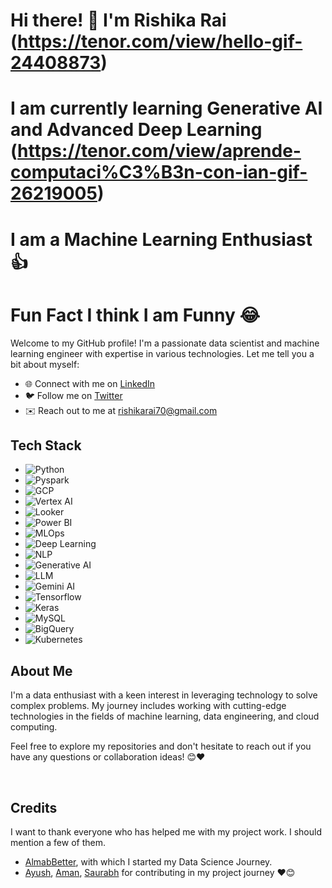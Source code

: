 

# Hi there! 👋 I'm Rishika Rai      (https://tenor.com/view/hello-gif-24408873)
# I am currently learning Generative AI and Advanced Deep Learning (https://tenor.com/view/aprende-computaci%C3%B3n-con-ian-gif-26219005)
# I am a Machine Learning Enthusiast 👍
# Fun Fact I think I am Funny 😂

Welcome to my GitHub profile! I'm a passionate data scientist and machine learning engineer with expertise in various technologies. Let me tell you a bit about myself:

- 🌐 Connect with me on [LinkedIn](https://www.linkedin.com/in/rishika-rai-058520149/)
- 🐦 Follow me on [Twitter](https://twitter.com/rishikarai70)
- ✉️ Reach out to me at rishikarai70@gmail.com

## Tech Stack

- ![Python](https://img.shields.io/badge/Python-3776AB?style=for-the-badge&logo=python&logoColor=white)
- ![Pyspark](https://img.shields.io/badge/Pyspark-3776AB?style=for-the-badge&logo=apache-spark&logoColor=white)
- ![GCP](https://img.shields.io/badge/GCP-4285F4?style=for-the-badge&logo=google-cloud&logoColor=white)
- ![Vertex AI](https://img.shields.io/badge/Vertex_AI-4285F4?style=for-the-badge&logo=google-cloud&logoColor=white)
- ![Looker](https://img.shields.io/badge/Looker-03A9F4?style=for-the-badge&logo=looker&logoColor=white)
- ![Power BI](https://img.shields.io/badge/Power_BI-F2C811?style=for-the-badge&logo=microsoft-power-bi&logoColor=black)
- ![MLOps](https://img.shields.io/badge/MLOps-424242?style=for-the-badge)
- ![Deep Learning](https://img.shields.io/badge/Deep_Learning-FF6F61?style=for-the-badge)
- ![NLP](https://img.shields.io/badge/NLP-4B8BF5?style=for-the-badge)
- ![Generative AI](https://img.shields.io/badge/Generative_AI-8A63B6?style=for-the-badge)
- ![LLM](https://img.shields.io/badge/LLM-00BFFF?style=for-the-badge)
- ![Gemini AI](https://img.shields.io/badge/Gemini_AI-00BFFF?style=for-the-badge)
- ![Tensorflow](https://img.shields.io/badge/Tensorflow-FF6F61?style=for-the-badge&logo=tensorflow&logoColor=white)
- ![Keras](https://img.shields.io/badge/Keras-D00000?style=for-the-badge&logo=keras&logoColor=white)
- ![MySQL](https://img.shields.io/badge/MySQL-4479A1?style=for-the-badge&logo=mysql&logoColor=white)
- ![BigQuery](https://img.shields.io/badge/BigQuery-4285F4?style=for-the-badge&logo=google-cloud&logoColor=white)
- ![Kubernetes](https://img.shields.io/badge/Kubernetes-326CE5?style=for-the-badge&logo=kubernetes&logoColor=white)

## About Me

I'm a data enthusiast with a keen interest in leveraging technology to solve complex problems. My journey includes working with cutting-edge technologies in the fields of machine learning, data engineering, and cloud computing.

Feel free to explore my repositories and don't hesitate to reach out if you have any questions or collaboration ideas! 😊❤️
 

<br/>  

## Credits
I want to thank everyone who has helped me with my project work. I should mention a few of them.

- [AlmabBetter](https://www.almabetter.com/), with which I started my Data Science Journey. 
- [Ayush](https://github.com/SharmaAyush98), [Aman](https://github.com/AMAN-GULERIA), [Saurabh](https://github.com/SaurabhAradwad/SaurabhAradwad) for contributing in my project journey ❤️😊


